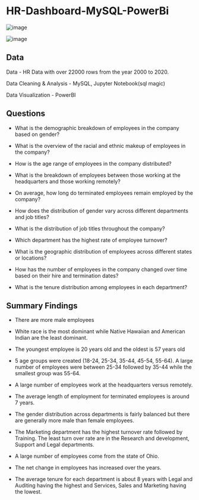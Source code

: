 # HR-Dashboard-MySQL-PowerBi
![image](https://user-images.githubusercontent.com/108272722/233775946-2dec83b4-e74a-4c94-a0b0-e62e30b6a789.png)

![image](https://user-images.githubusercontent.com/108272722/233777247-ad869ad9-3734-4adf-b2d0-58be011c7fc7.png)



## Data
Data - HR Data with over 22000 rows from the year 2000 to 2020.

Data Cleaning & Analysis - MySQL, Jupyter Notebook(sql magic)

Data Visualization - PowerBI

  ## Questions
* What is the demographic breakdown of employees in the company based on gender?

* What is the overview of the racial and ethnic makeup of employees in the company?

* How is the age range of employees in the company distributed?

* What is the breakdown of employees between those working at the headquarters and those working remotely?

* On average, how long do terminated employees remain employed by the company?

* How does the distribution of gender vary across different departments and job titles?

* What is the distribution of job titles throughout the company?

* Which department has the highest rate of employee turnover?

* What is the geographic distribution of employees across different states or locations?

* How has the number of employees in the company changed over time based on their hire and termination dates?

* What is the tenure distribution among employees in each department?





## Summary Findings

* There are more male employees

* White race is the most dominant while Native Hawaiian and American Indian are the least dominant.

* The youngest employee is 20 years old and the oldest is 57 years old

* 5 age groups were created (18-24, 25-34, 35-44, 45-54, 55-64). A large number of employees were between 25-34 followed by 35-44 while the smallest group was 55-64.

* A large number of employees work at the headquarters versus remotely.

* The average length of employment for terminated employees is around 7 years.

* The gender distribution across departments is fairly balanced but there are generally more male than female employees.

* The Marketing department has the highest turnover rate followed by Training. The least turn over rate are in the Research and development, Support and Legal departments.

* A large number of employees come from the state of Ohio.

* The net change in employees has increased over the years.

* The average tenure for each department is about 8 years with Legal and Auditing having the highest and Services, Sales and Marketing having the lowest.
